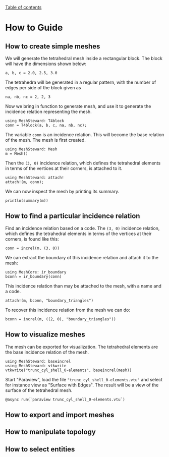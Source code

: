 [Table of contents](https://petrkryslucsd.github.io/MeshSteward.jl/latest/index.html)

# How to Guide

## How to create simple meshes

We will generate the tetrahedral mesh inside a rectangular block.
The block will have the dimensions shown below:
```
a, b, c = 2.0, 2.5, 3.0
```
The tetrahedra will be generated in a regular pattern, with the number of
edges per side of the block given as
```
na, nb, nc = 2, 2, 3
```
Now we bring in function to generate mesh, and use it to generate the incidence relation representing the mesh.
```
using MeshSteward: T4block
conn = T4block(a, b, c, na, nb, nc);
```

The variable `conn` is an incidence relation. This will become the base
relation of the mesh. The mesh is first created.
```
using MeshSteward: Mesh
m = Mesh()
```
Then the ``(3, 0)`` incidence relation, which defines the tetrahedral elements in terms of the vertices at their corners, is attached to it.
```
using MeshSteward: attach!
attach!(m, conn);
```

We can now inspect the mesh by printing its summary.
```
println(summary(m))
```

## How to find a particular incidence relation

Find an incidence relation based on a code. 
The ``(3, 0)`` incidence relation, which defines the tetrahedral elements in terms of the vertices at their corners, is found like this:
```
conn = increl(m, (3, 0))
```

We can extract the boundary of this incidence relation and attach it to the mesh:
```
using MeshCore: ir_boundary
bconn = ir_boundary(conn)
```
This incidence relation than may be attached to the mesh, with a name and a code.
```
attach!(m, bconn, "boundary_triangles") 
```
To recover this incidence relation from the mesh we can do:
```
bconn = increl(m, ((2, 0), "boundary_triangles"))
```

## How to visualize meshes

The mesh can be exported for visualization. The tetrahedral elements are the
base incidence relation of the mesh.

```
using MeshSteward: baseincrel
using MeshSteward: vtkwrite
vtkwrite("trunc_cyl_shell_0-elements", baseincrel(mesh))
```

Start "Paraview", load the file `"trunc_cyl_shell_0-elements.vtu"` and
select for instance view as "Surface with Edges". The result will be a view
of the surface of the tetrahedral mesh.
```
@async run(`paraview trunc_cyl_shell_0-elements.vtu`)
```

## How to export and import meshes

## How to manipulate topology

## How to select entities

